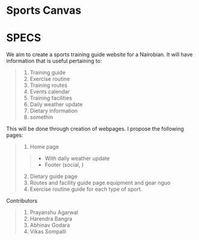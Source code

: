 # Sports Canvas

# SPECS
We aim to create a sports training guide website for a Nairobian. It will have information
that is useful pertaining to:
> 1. Training guide
> 2. Exercise routine
> 3. Training routes
> 4. Events calendar
> 5. Training facilities
> 6. Daily weather update
> 7. Dietary information
> 8. somethin

This will be done through creation of webpages. I propose the following pages:
> 1. Home page
> > * With daily weather update
> > * Footer (social, )
> 2. Dietary guide page
> 3. Routes and facility guide page.equipment and gear nguo
> 4. Exercise routine guide for each type of sport.

Contributors
> 1. Prayanshu Agarwal
> 2. Harendra Bangra
> 3. Abhinav Godara
> 4. Vikas Sompalli
